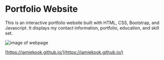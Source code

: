 # Portfolio Website
This is an interactive portfolio website built with HTML, CSS, Bootstrap, and Javascript. It displays my contact information, portfolio, education, and skill set. 

![image of webpage](assets/imgs/webpage.png)

[https://jamiekook.github.io/](https://jamiekook.github.io/)
